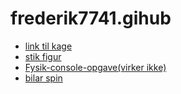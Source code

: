 # frederik7741.gihub
- [link til kage](/website/profil.html)
- [stik figur](p5-stikFigur)
- [Fysik-console-opgave(virker ikke)](fysik-console)
- [bilar spin](billar-spin)